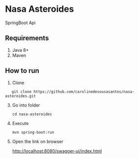 # Nasa Asteroides
SpringBoot Api

## Requirements

1. Java 8+
2. Maven

## How to run

1. Clone

```
   git clone https://github.com/carolinedesousasantos/nasa-asteroides.git
   ```

3. Go into folder

   ```
   cd nasa-asteroides
   ```

4. Execute

   ```
   mvn spring-boot:run
   
   ```


3. Open the link on browser

   [http://localhost:8080/swagger-ui/index.html](http://localhost:8080/swagger-ui/index.html)

